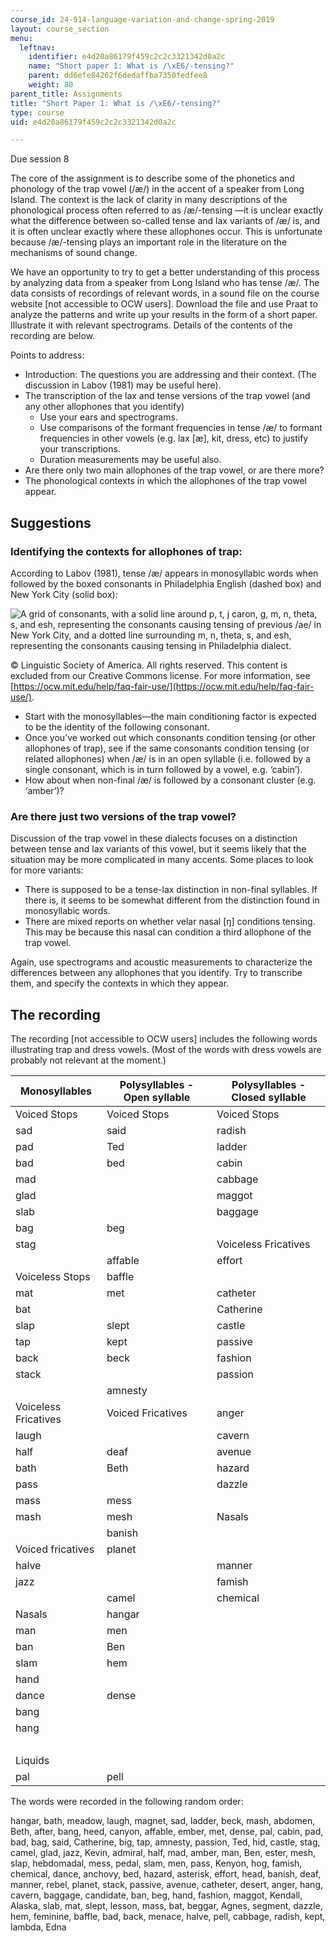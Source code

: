 ```yaml
---
course_id: 24-914-language-variation-and-change-spring-2019
layout: course_section
menu:
  leftnav:
    identifier: e4d20a86179f459c2c2c3321342d0a2c
    name: "Short paper 1: What is /\xE6/-tensing?"
    parent: dd6efe84262f6dedaffba7350fedfee8
    weight: 80
parent_title: Assignments
title: "Short Paper 1: What is /\xE6/-tensing?"
type: course
uid: e4d20a86179f459c2c2c3321342d0a2c

---
```


Due session 8

The core of the assignment is to describe some of the phonetics and phonology of the trap vowel (/æ/) in the accent of a speaker from Long Island. The context is the lack of clarity in many descriptions of the phonological process often referred to as /æ/-tensing —it is unclear exactly what the difference between so-called tense and lax variants of /æ/ is, and it is often unclear exactly where these allophones occur. This is unfortunate because /æ/-tensing plays an important role in the literature on the mechanisms of sound change.

We have an opportunity to try to get a better understanding of this process by analyzing data from a speaker from Long Island who has tense /æ/. The data consists of recordings of relevant words, in a sound file on the course website \[not accessible to OCW users\]. Download the file and use Praat to analyze the patterns and write up your results in the form of a short paper. Illustrate it with relevant spectrograms. Details of the contents of the recording are below.

Points to address:

*   Introduction: The questions you are addressing and their context. (The discussion in Labov (1981) may be useful here).
*   The transcription of the lax and tense versions of the trap vowel (and any other allophones that you identify)
    *   Use your ears and spectrograms.
    *   Use comparisons of the formant frequencies in tense /æ/ to formant frequencies in other vowels (e.g. lax \[æ\], kit, dress, etc) to justify your transcriptions.
    *   Duration measurements may be useful also.
*   Are there only two main allophones of the trap vowel, or are there more?
*   The phonological contexts in which the allophones of the trap vowel appear.

Suggestions
-----------

### Identifying the contexts for allophones of trap:

According to Labov (1981), tense /æ/ appears in monosyllabic words when followed by the boxed consonants in Philadelphia English (dashed box) and New York City (solid box):

![A grid of consonants, with a solid line around p, t, j caron, g, m, n, theta, s, and esh, representing the consonants causing tensing of previous /ae/ in New York City, and a dotted line surrounding m, n, theta, s, and esh, representing the consonants causing tensing in Philadelphia dialect. ](/coursemedia/24-914-language-variation-and-change-spring-2019/9b8e1ce4082d94fe1c07182632f37268_MIT24_914S19_Labov.jpg)

© Linguistic Society of America. All rights reserved. This content is excluded from our Creative Commons license. For more information, see [https://ocw.mit.edu/help/faq-fair-use/](https://ocw.mit.edu/help/faq-fair-use/).

*   Start with the monosyllables—the main conditioning factor is expected to be the identity of the following consonant.
*   Once you’ve worked out which consonants condition tensing (or other allophones of trap), see if the same consonants condition tensing (or related allophones) when /æ/ is in an open syllable (i.e. followed by a single consonant, which is in turn followed by a vowel, e.g. ‘cabin’).
*   How about when non-final /æ/ is followed by a consonant cluster (e.g. ‘amber’)? 

### Are there just two versions of the trap vowel?

Discussion of the trap vowel in these dialects focuses on a distinction between tense and lax variants of this vowel, but it seems likely that the situation may be more complicated in many accents. Some places to look for more variants:

*   There is supposed to be a tense-lax distinction in non-final syllables. If there is, it seems to be somewhat different from the distinction found in monosyllabic words.
*   There are mixed reports on whether velar nasal \[ŋ\] conditions tensing. This may be because this nasal can condition a third allophone of the trap vowel. 

Again, use spectrograms and acoustic measurements to characterize the differences between any allophones that you identify. Try to transcribe them, and specify the contexts in which they appear.

The recording
-------------

The recording \[not accessible to OCW users\] includes the following words illustrating trap and dress vowels. (Most of the words with dress vowels are probably not relevant at the moment.)

| Monosyllables | Polysyllables - Open syllable | Polysyllables - Closed syllable |
| --- | --- | --- |
| Voiced Stops | Voiced Stops | Voiced Stops |
| sad | said | radish | meadow | admiral | Edna |
| pad | Ted | ladder | pedal | abdomen | hebdomadal |
| bad | bed | cabin | rebel | Agnes | segment |
| mad | &nbsp; | cabbage | debit | magnet | &nbsp; |
| glad | &nbsp; | maggot | beggar | &nbsp; |
| slab | &nbsp; | baggage | &nbsp; | Voiceless Fricatives |
| bag | beg | &nbsp; | after | &nbsp; |
| stag | &nbsp; | Voiceless Fricatives | Alaska | &nbsp; |
| &nbsp; | affable | effort | asterisk | ester |
| Voiceless Stops | baffle | &nbsp; |
| mat | met | catheter | method | Nasals |
| bat | &nbsp; | Catherine | &nbsp; | candidate | Kendall |
| slap | slept | castle | lesson | anchovy | &nbsp; |
| tap | kept | passive | &nbsp; | canyon | Kenyon |
| back | beck | fashion | &nbsp; | amber | ember |
| stack | &nbsp; | passion | special | lambda | &nbsp; |
| &nbsp; | amnesty | &nbsp; |
| Voiceless Fricatives | Voiced Fricatives | anger | &nbsp; |
| laugh | &nbsp; | cavern | Kevin | &nbsp; |
| half | deaf | avenue | &nbsp; |
| bath | Beth | hazard | &nbsp; | Reference Vowels |
| pass | &nbsp; | dazzle | desert | heed | &nbsp; |
| mass | mess | &nbsp; | hid | &nbsp; |
| mash | mesh | Nasals | big | &nbsp; |
| &nbsp; | banish | &nbsp; | head | &nbsp; |
| Voiced fricatives | planet | &nbsp; | hog | &nbsp; |
| halve | &nbsp; | manner | menace | &nbsp; |
| jazz | &nbsp; | famish | feminine | &nbsp; |
| &nbsp; | camel | chemical | &nbsp; |
| Nasals | hangar | &nbsp; |
| man | men | &nbsp; |
| ban | Ben | &nbsp; |
| slam | hem | &nbsp; |
| hand | &nbsp; |
| dance | dense | &nbsp; |
| bang | &nbsp; |
| hang | &nbsp; |
| &nbsp; |
| Liquids | &nbsp; |
| pal | pell | &nbsp; |   

The words were recorded in the following random order:

hangar, bath, meadow, laugh, magnet, sad, ladder, beck, mash, abdomen, Beth, after, bang, heed, canyon, affable, ember, met, dense, pal, cabin, pad, bad, bag, said, Catherine, big, tap, amnesty, passion, Ted, hid, castle, stag, camel, glad, jazz, Kevin, admiral, half, mad, amber, man, Ben, ester, mesh, slap, hebdomadal, mess, pedal, slam, men, pass, Kenyon, hog, famish, chemical, dance, anchovy, bed, hazard, asterisk, effort, head, banish, deaf, manner, rebel, planet, stack, passive, avenue, catheter, desert, anger, hang, cavern, baggage, candidate, ban, beg, hand, fashion, maggot, Kendall, Alaska, slab, mat, slept, lesson, mass, bat, beggar, Agnes, segment, dazzle, hem, feminine, baffle, bad, back, menace, halve, pell, cabbage, radish, kept, lambda, Edna